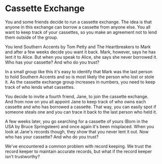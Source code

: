 # Cassette Exchange

You and some friends decide to run a cassette exchange. The idea is that anyone in this exchange can borrow a cassette from anyone else. You all want to keep track of your cassettes, so you make an agreement not to lend them outside of the group.

You lend Southern Accents by Tom Petty and The Heartbreakers to Mark and after a few weeks decide you want it back. Mark, however, says he has lent it to Alice. But when you speak to Alice, she says she never borrowed it. Who has your cassette? And who do you trust?

In a small group like this it's easy to identify that Mark was the last person to hold Southern Accents and so is most likely the person who lost or stole it. As the cassette exchange group increases in numbers, you need to keep track of who lends what cassettes.

You decide to invite a fourth friend, Jane, to join the cassette exchange. And from now on you all appoint Jane to keep track of who owns each cassette and who has borrowed a cassette. That way, you can easily spot if someone steals one and you can trace it back to the last person who held it.

A few weeks later, you go searching for a cassette of yours (Born in the USA by Bruce Springsteen) and once again it's been misplaced. When you look at Jane's records though, they show that you never lent it out. Now who has your cassette? And who do you trust?

We've encountered a common problem with record keeping. We trust the record keeper to maintain accurate records, but what if the record keeper isn't trustworthy?